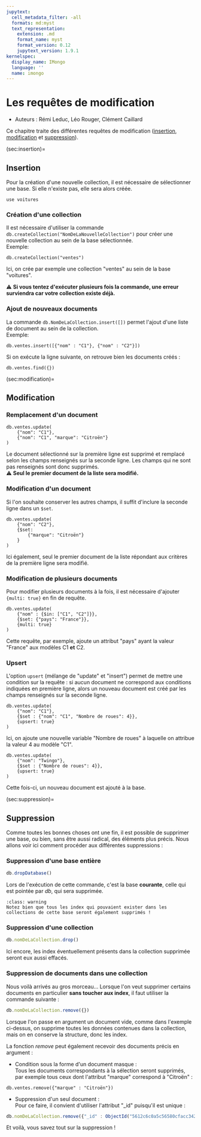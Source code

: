 ```yaml
---
jupytext:
  cell_metadata_filter: -all
  formats: md:myst
  text_representation:
    extension: .md
    format_name: myst
    format_version: 0.12
    jupytext_version: 1.9.1
kernelspec:
  display_name: IMongo
  language: ''
  name: imongo
---
```


# Les requêtes de modification

* Auteurs : Rémi Leduc, Léo Rouger, Clément Caillard

Ce chapitre traite des différentes requêtes de modification ([insertion](sec:insertion), [modification](sec:modification) et [suppression](sec:suppression)).

(sec:insertion)=
## Insertion

Pour la création d'une nouvelle collection, il est nécessaire de sélectionner une base. Si elle n'existe pas, elle sera alors créée.

```{code-cell}
use voitures
```

### Création d'une collection 

Il est nécessaire d'utiliser la commande `db.createCollection("NomDeLaNouvelleCollection")` pour créer une nouvelle collection au sein de la base sélectionnée.  
Exemple:
  
```{code-cell}
db.createCollection("ventes")
```

Ici, on crée par exemple une collection "ventes" au sein de la base "voitures".

:warning: **Si vous tentez d'exécuter plusieurs fois la commande, une erreur surviendra car votre collection existe déjà.** 

### Ajout de nouveaux documents 

La commande `db.NomDeLaCollection.insert([])` permet l'ajout d'une liste de document au sein de la collection.  
Exemple: 

```{code-cell}js
db.ventes.insert([{"nom" : "C1"}, {"nom" : "C2"}])
```

Si on exécute la ligne suivante, on retrouve bien les documents créés :

```{code-cell}
db.ventes.find({})
```

(sec:modification)=
## Modification
### Remplacement d'un document
```{code-cell}
db.ventes.update(
	{"nom": "C1"},
	{"nom": "C1", "marque": "Citroën"}
)
```
Le document sélectionné sur la première ligne est supprimé et remplacé selon les champs renseignés sur la seconde ligne. Les champs qui ne sont pas renseignés sont donc supprimés.  
:warning: **Seul le premier document de la liste sera modifié.**

### Modification d'un document
Si l'on souhaite conserver les autres champs, il suffit d'inclure la seconde ligne dans un `$set`.
```{code-cell}
db.ventes.update(
	{"nom": "C2"},
	{$set:
		{"marque": "Citroën"}
	}
)
```
Ici également, seul le premier document de la liste répondant aux critères de la première ligne sera modifié.

### Modification de plusieurs documents
Pour modifier plusieurs documents à la fois, il est nécessaire d'ajouter `{multi: true}` en fin de requête.
```{code-cell}
db.ventes.update(
	{"nom" : {$in: ["C1", "C2"]}},
	{$set: {"pays": "France"}},
	{multi: true}
)
```
Cette requête, par exemple, ajoute un attribut "pays" ayant la valeur "France" aux modèles C1 **et** C2.

### Upsert
L'option `upsert` (mélange de "update" et "insert") permet de mettre une condition sur la requête : si aucun document ne correspond aux conditions indiquées en première ligne, alors un nouveau document est créé par les champs renseignés sur la seconde ligne.
```{code-cell}
db.ventes.update(
	{"nom": "C1"},
	{$set : {"nom": "C1", "Nombre de roues": 4}},
	{upsert: true}
)
```
Ici, on ajoute une nouvelle variable "Nombre de roues" à laquelle on attribue la valeur 4 au modèle "C1".

```{code-cell}
db.ventes.update(
	{"nom": "Twingo"},
	{$set : {"Nombre de roues": 4}},
	{upsert: true}
)
```
Cette fois-ci, un nouveau document est ajouté à la base.

(sec:suppression)=
## Suppression

Comme toutes les bonnes choses ont une fin, il est possible de supprimer une base, ou bien, sans être aussi radical, des éléments plus précis.
Nous allons voir ici comment procéder aux différentes suppressions :

### Suppression d'une base entière
```js
db.dropDatabase()
```
Lors de l'exécution de cette commande, c'est la base **courante**, celle qui est pointée par _db_, qui sera supprimée.
```{admonition} Important !
:class: warning
Notez bien que tous les index qui pouvaient exister dans les collections de cette base seront également supprimés !
```

### Suppression d'une collection
```js
db.nomDeLaCollection.drop()
```
Ici encore, les index éventuellement présents dans la collection supprimée seront eux aussi effacés.

### Suppression de documents dans une collection
Nous voilà arrivés au gros morceau...
Lorsque l'on veut supprimer certains documents en particulier **sans toucher aux index**, il faut utiliser la commande suivante :
```js
db.nomDeLaCollection.remove({})
```
Lorsque l'on passe en argument un document vide, comme dans l'exemple ci-dessus, on supprime toutes les données contenues dans la collection, mais on en conserve la structure, donc les index.

La fonction _remove_ peut également recevoir des documents précis en argument :
* Condition sous la forme d'un document masque :  
   Tous les documents correspondants à la sélection seront supprimés, par exemple tous ceux dont l'attribut "marque" correspond à "Citroën" :
```{code-cell}
db.ventes.remove({"marque" : "Citroën"})
```
* Suppression d'un seul document :  
   Pour ce faire, il convient d'utiliser l'attribut "_id" puisqu'il est unique :
```js
db.nomDeLaCollection.remove({"_id" : ObjectId("5612c6c0a5c56580cfacc342")})
``` 

Et voilà, vous savez tout sur la suppression !